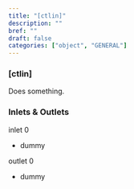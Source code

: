 ```yaml
---
title: "[ctlin]"
description: ""
bref: ""
draft: false
categories: ["object", "GENERAL"]
---
```


### [ctlin]

Does something.

### Inlets & Outlets

inlet 0

 - dummy

outlet 0

 - dummy
 
